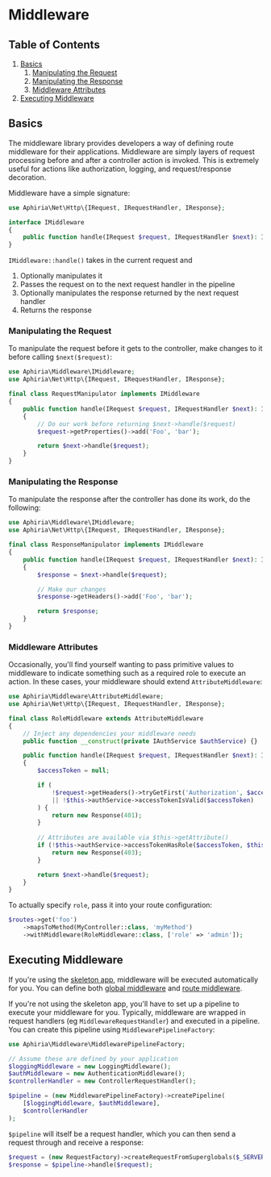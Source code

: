<h1 id="doc-title">Middleware</h1>

<nav class="toc-nav" markdown="1">

<div class="toc-nav-contents" markdown="1">

<h2 id="table-of-contents">Table of Contents</h2>

1. [Basics](#basics)
   1. [Manipulating the Request](#manipulating-the-request)
   2. [Manipulating the Response](#manipulating-the-response)
   3. [Middleware Attributes](#middleware-attributes)
2. [Executing Middleware](#executing-middleware)

</div>

</nav>

<h2 id="basics">Basics</h2>

The middleware library provides developers a way of defining route middleware for their applications.  Middleware are simply layers of request processing before and after a controller action is invoked.  This is extremely useful for actions like authorization, logging, and request/response decoration.

Middleware have a simple signature:

```php
use Aphiria\Net\Http\{IRequest, IRequestHandler, IResponse};

interface IMiddleware
{
    public function handle(IRequest $request, IRequestHandler $next): IResponse;
}
```

`IMiddleware::handle()` takes in the current request and

1. Optionally manipulates it
2. Passes the request on to the next request handler in the pipeline
3. Optionally manipulates the response returned by the next request handler
4. Returns the response

<h3 id="manipulating-the-request">Manipulating the Request</h3>

To manipulate the request before it gets to the controller, make changes to it before calling `$next($request)`:

```php
use Aphiria\Middleware\IMiddleware;
use Aphiria\Net\Http\{IRequest, IRequestHandler, IResponse};

final class RequestManipulator implements IMiddleware
{
    public function handle(IRequest $request, IRequestHandler $next): IResponse
    {
        // Do our work before returning $next->handle($request)
        $request->getProperties()->add('Foo', 'bar');

        return $next->handle($request);
    }
}
```

<h3 id="manipulating-the-response">Manipulating the Response</h3>

To manipulate the response after the controller has done its work, do the following:

```php
use Aphiria\Middleware\IMiddleware;
use Aphiria\Net\Http\{IRequest, IRequestHandler, IResponse};

final class ResponseManipulator implements IMiddleware
{
    public function handle(IRequest $request, IRequestHandler $next): IResponse
    {
        $response = $next->handle($request);

        // Make our changes
        $response->getHeaders()->add('Foo', 'bar');

        return $response;
    }
}
```

<h3 id="middleware-attributes">Middleware Attributes</h3>

Occasionally, you'll find yourself wanting to pass primitive values to middleware to indicate something such as a required role to execute an action.  In these cases, your middleware should extend `AttributeMiddleware`:

```php
use Aphiria\Middleware\AttributeMiddleware;
use Aphiria\Net\Http\{IRequest, IRequestHandler, IResponse};

final class RoleMiddleware extends AttributeMiddleware
{
    // Inject any dependencies your middleware needs
    public function __construct(private IAuthService $authService) {}

    public function handle(IRequest $request, IRequestHandler $next): IResponse
    {
        $accessToken = null;

        if (
            !$request->getHeaders()->tryGetFirst('Authorization', $accessToken)
            || !$this->authService->accessTokenIsValid($accessToken)
        ) {
            return new Response(401);
        }
    
        // Attributes are available via $this->getAttribute()
        if (!$this->authService->accessTokenHasRole($accessToken, $this->getAttribute('role'))) {
            return new Response(403);
        }

        return $next->handle($request);
    }
}
```

To actually specify `role`, pass it into your route configuration:

```php
$routes->get('foo')
    ->mapsToMethod(MyController::class, 'myMethod')
    ->withMiddleware(RoleMiddleware::class, ['role' => 'admin']);
```

<h2 id="executing-middleware">Executing Middleware</h2>

If you're using the <a href="https://github.com/aphiria/app" target="_blank">skeleton app</a>, middleware will be executed automatically for you.  You can define both [global middleware](configuration.md#component-middleware) and [route middleware](routing.md#binding-middleware).

If you're not using the skeleton app, you'll have to set up a pipeline to execute your middleware for you.  Typically, middleware are wrapped in request handlers (eg `MiddlewareRequestHandler`) and executed in a pipeline.  You can create this pipeline using `MiddlewarePipelineFactory`:

```php
use Aphiria\Middleware\MiddlewarePipelineFactory;

// Assume these are defined by your application
$loggingMiddleware = new LoggingMiddleware();
$authMiddleware = new AuthenticationMiddleware();
$controllerHandler = new ControllerRequestHandler();

$pipeline = (new MiddlewarePipelineFactory)->createPipeline(
    [$loggingMiddleware, $authMiddleware],
    $controllerHandler
);
``` 

`$pipeline` will itself be a request handler, which you can then send a request through and receive a response:

```php
$request = (new RequestFactory)->createRequestFromSuperglobals($_SERVER);
$response = $pipeline->handle($request);
```
